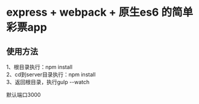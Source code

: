 # express + webpack + 原生es6 的简单彩票app

## 使用方法
1、根目录执行：npm install<br/>
2、cd到server目录执行：npm install<br/>
3、返回根目录，执行gulp --watch

默认端口3000